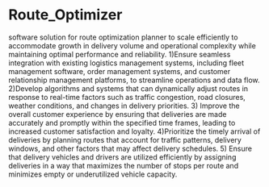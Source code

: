 # Route_Optimizer
software solution for route optimization planner to scale efficiently to accommodate growth in delivery volume and operational complexity while maintaining optimal performance and reliability. 
1)Ensure seamless integration with existing logistics management systems, including fleet management software, order management systems, and customer relationship management platforms, to streamline operations and data flow. 
2)Develop algorithms and systems that can dynamically adjust routes in response to real-time factors such as traffic congestion, road closures, weather conditions, and changes in delivery priorities. 
3) Improve the overall customer experience by ensuring that deliveries are made accurately and promptly within the specified time frames, leading to increased customer satisfaction and loyalty. 
4)Prioritize the timely arrival of deliveries by planning routes that account for traffic patterns, delivery windows, and other factors that may affect delivery schedules. 
5) Ensure that delivery vehicles and drivers are utilized efficiently by assigning deliveries in a way that maximizes the number of stops per route and minimizes empty or underutilized vehicle capacity. 

